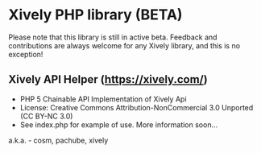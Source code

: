 # Xively PHP library (BETA)

Please note that this library is still in active beta.  Feedback and contributions are always welcome for any Xively library, and this is no exception!

Xively API Helper (https://xively.com/)
--------------

- PHP 5 Chainable API Implementation of Xively Api
- License: Creative Commons Attribution-NonCommercial 3.0 Unported (CC BY-NC 3.0)
- See index.php for example of use. More information soon... 


a.k.a. - cosm, pachube, xively
	

